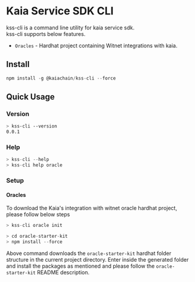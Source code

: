 # Kaia Service SDK CLI

kss-cli is a command line utility for kaia service sdk. <br/>
kss-cli supports below features.
* `Oracles` - Hardhat project containing Witnet integrations with kaia.

## Install

```typescript
npm install -g @kaiachain/kss-cli --force
```

## Quick Usage

### Version

```bash
> kss-cli --version 
0.0.1
```

### Help

```typescript
> kss-cli --help
> kss-cli help oracle
```
### Setup

#### Oracles

To download the Kaia's integration with witnet oracle hardhat project, please follow below steps

```typescript
> kss-cli oracle init

> cd oracle-starter-kit
> npm install --force
```

Above command downloads the `oracle-starter-kit` hardhat folder structure in the current project directory. 
Enter inside the generated folder and install the packages as mentioned and please follow the `oracle-starter-kit` README description.